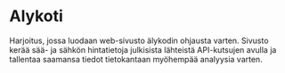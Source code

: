 # Alykoti
Harjoitus, jossa luodaan web-sivusto älykodin ohjausta varten. Sivusto kerää sää- ja sähkön hintatietoja julkisista lähteistä API-kutsujen avulla ja tallentaa saamansa tiedot tietokantaan myöhempää analyysia varten.
